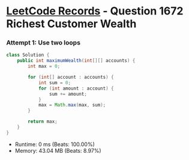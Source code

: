 # [LeetCode Records](../../README.md) - Question 1672 Richest Customer Wealth

### Attempt 1: Use two loops
```java
class Solution {
    public int maximumWealth(int[][] accounts) {
        int max = 0;

        for (int[] account : accounts) {
            int sum = 0;
            for (int amount : account) {
                sum += amount;
            }
            max = Math.max(max, sum);
        }

        return max;
    }
}
```
- Runtime: 0 ms (Beats: 100.00%)
- Memory: 43.04 MB (Beats: 8.97%)

<br>
